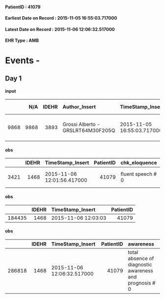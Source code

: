 
#### PatientID : 41079
#### Earliest Date on Record : 2015-11-05 16:55:03.717000
#### Latest Date on Record : 2015-11-06 12:06:32.517000
#### EHR Type : AMB

# Events - 

## Day 1

#### input
|      |    N/A |   IDEHR | Author_Insert                     | TimeStamp_Insert           | EHRType   |   PatientID |   IDDigitalSignDocument | persone_vicine   |   Unnamed: 0_x.1 |   IDANAMNESI_SOCIALE | Patient   | FamigliaAltro   | Paziente_T   | FamigliaAltro_T   |   Non_Rilevabile_x.1 | Note_Non_Rilevabile_x.1   | opt_Problemi   | chk_contr_sintomi   | chk_competenza                                 | opt_paziente_a   | opt_famiglia_a   | opt_adeguatezza   | opt_paziente_solo   | ds_note_con                  | opt_presente_assente   | Presenza_minori   | ds_familiari_coinv                                                 | opt_risorse_ec   | Needs               | Domestic partnership   |
|-----:|-------:|--------:|:----------------------------------|:---------------------------|:----------|------------:|------------------------:|:-----------------|-----------------:|---------------------:|:----------|:----------------|:-------------|:------------------|---------------------:|:--------------------------|:---------------|:--------------------|:-----------------------------------------------|:-----------------|:-----------------|:------------------|:--------------------|:-----------------------------|:-----------------------|:------------------|:-------------------------------------------------------------------|:-----------------|:--------------------|:-----------------------|
| 9868 |   9868 |    3893 | Grossi Alberto - GRSLRT64M30F205Q | 2015-11-05 16:55:03.717000 | AMB       |       41079 |                  179264 | N/A              |             1765 |                 1223 | Si#1      | Si#1            | No#0         | Si#1              |                    0 | NR                        | Si#1           | controllo sintomi#0 | competenza/capacit√† assistenziale caregiver#0 | Indefinite#2     | Congruenti#1     | No#0              | No#0                | Vive con la sorella di 90 aa | Assente#0              | No#0              | Il nipote Gianluca √® il familiare di riferimento nell'assistenza. | Da valutare#2    | Clinici#0;Sociali#1 | Altri parenti#3        |

#### obs
|      |   IDEHR | TimeStamp_Insert           |   PatientID | chk_eloquence     | asthenia   | cachexia     | dyspnoea   | body_temp    | agitation_behavior_freq   | mood                | cognitive_state   |
|-----:|--------:|:---------------------------|------------:|:------------------|:-----------|:-------------|:-----------|:-------------|:--------------------------|:--------------------|:------------------|
| 3421 |    1468 | 2015-11-06 12:01:56.417000 |       41079 | fluent speech # 0 | Severe # 3 | cachexia # 0 | No # 0     | Apyrexia # 0 | quiet # 0                 | Closing itself # 01 | Polished # 2      |

#### obs
|        |   IDEHR | TimeStamp_Insert    |   PatientID |
|-------:|--------:|:--------------------|------------:|
| 184435 |    1468 | 2015-11-06 12:03:03 |       41079 |

#### obs
|        |   IDEHR | TimeStamp_Insert           |   PatientID | awareness                                               |
|-------:|--------:|:---------------------------|------------:|:--------------------------------------------------------|
| 286818 |    1468 | 2015-11-06 12:06:32.517000 |       41079 | total absence of diagnostic awareness and prognosis # 0 |


